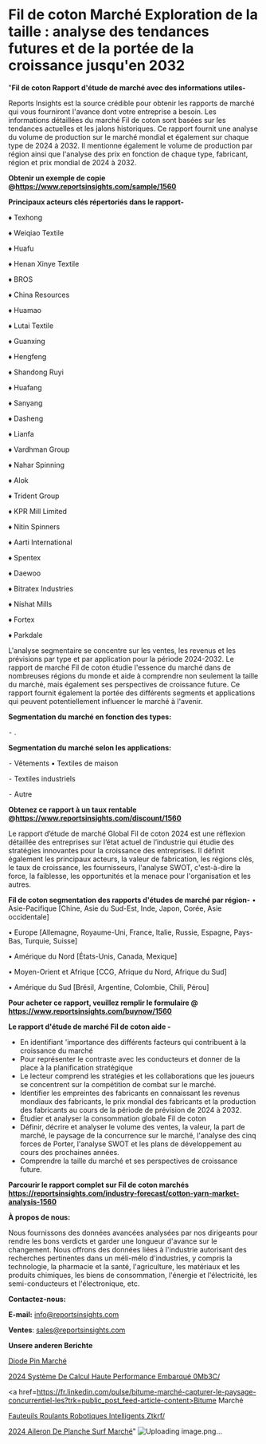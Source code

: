 # Fil de coton Marché Exploration de la taille : analyse des tendances futures et de la portée de la croissance jusqu'en 2032

"<strong>Fil de coton Rapport d'étude de marché avec des informations utiles-</strong>

Reports Insights est la source crédible pour obtenir les rapports de marché qui vous fourniront l'avance dont votre entreprise a besoin. Les informations détaillées du marché Fil de coton sont basées sur les tendances actuelles et les jalons historiques. Ce rapport fournit une analyse du volume de production sur le marché mondial et également sur chaque type de 2024 à 2032. Il mentionne également le volume de production par région ainsi que l'analyse des prix en fonction de chaque type, fabricant, région et prix mondial de 2024 à 2032.

<strong><b>Obtenir un exemple de copie @</b></strong><a href=https://www.reportsinsights.com/sample/1560><strong><b>https://www.reportsinsights.com/sample/1560</b></strong></a>

<b>Principaux acteurs clés répertoriés dans le rapport-</b>

<b> </b>♦ Texhong

♦ Weiqiao Textile

♦ Huafu

♦ Henan Xinye Textile

♦ BROS

♦ China Resources

♦ Huamao

♦ Lutai Textile

♦ Guanxing

♦ Hengfeng

♦ Shandong Ruyi

♦ Huafang

♦ Sanyang

♦ Dasheng

♦ Lianfa

♦ Vardhman Group

♦ Nahar Spinning

♦ Alok

♦ Trident Group

♦ KPR Mill Limited

♦ Nitin Spinners

♦ Aarti International

♦ Spentex

♦ Daewoo

♦ Bitratex Industries

♦ Nishat Mills

♦ Fortex

♦ Parkdale

L'analyse segmentaire se concentre sur les ventes, les revenus et les prévisions par type et par application pour la période 2024-2032. Le rapport de marché Fil de coton étudie l'essence du marché dans de nombreuses régions du monde et aide à comprendre non seulement la taille du marché, mais également ses perspectives de croissance future. Ce rapport fournit également la portée des différents segments et applications qui peuvent potentiellement influencer le marché à l'avenir.

<strong>Segmentation du marché en fonction des types:</strong>


⁃ .

<strong>Segmentation du marché selon les applications:</strong>


⁃ Vêtements
• Textiles de maison

⁃ Textiles industriels

⁃ Autre

<strong><b>Obtenez ce rapport à un taux rentable @</b></strong><a href=https://www.reportsinsights.com/discount/1560><strong><b>https://www.reportsinsights.com/discount/1560</b></strong></a>

Le rapport d’étude de marché Global Fil de coton 2024 est une réflexion détaillée des entreprises sur l’état actuel de l’industrie qui étudie des stratégies innovantes pour la croissance des entreprises. Il définit également les principaux acteurs, la valeur de fabrication, les régions clés, le taux de croissance, les fournisseurs, l'analyse SWOT, c'est-à-dire la force, la faiblesse, les opportunités et la menace pour l'organisation et les autres.

<strong>Fil de coton segmentation des rapports d'études de marché par région-</strong>
• Asie-Pacifique [Chine, Asie du Sud-Est, Inde, Japon, Corée, Asie occidentale]

• Europe [Allemagne, Royaume-Uni, France, Italie, Russie, Espagne, Pays-Bas, Turquie, Suisse]

• Amérique du Nord [États-Unis, Canada, Mexique]

• Moyen-Orient et Afrique [CCG, Afrique du Nord, Afrique du Sud]

• Amérique du Sud [Brésil, Argentine, Colombie, Chili, Pérou]

<strong>Pour acheter ce rapport, veuillez remplir le formulaire @   <a href=https://www.reportsinsights.com/buynow/1560>https://www.reportsinsights.com/buynow/1560</a></strong>

<strong>Le rapport d'étude de marché Fil de coton aide -</strong>
<ul>
  <li>En identifiant 'importance des différents facteurs qui contribuent à la croissance du marché</li>
  <li>Pour représenter le contraste avec les conducteurs et donner de la place à la planification stratégique</li>
  <li>Le lecteur comprend les stratégies et les collaborations que les joueurs se concentrent sur la compétition de combat sur le marché.</li>
  <li>Identifier les empreintes des fabricants en connaissant les revenus mondiaux des fabricants, le prix mondial des fabricants et la production des fabricants au cours de la période de prévision de 2024 à 2032.</li>
  <li>Étudier et analyser la consommation globale Fil de coton</li>
  <li>Définir, décrire et analyser le volume des ventes, la valeur, la part de marché, le paysage de la concurrence sur le marché, l'analyse des cinq forces de Porter, l'analyse SWOT et les plans de développement au cours des prochaines années.</li>
  <li>Comprendre la taille du marché et ses perspectives de croissance future.</li>
</ul>

<strong>Parcourir le rapport complet sur Fil de coton marchés <a href=https://reportsinsights.com/industry-forecast/cotton-yarn-market-analysis-1560>https://reportsinsights.com/industry-forecast/cotton-yarn-market-analysis-1560</a></strong>

<strong>À propos de nous:</strong>

Nous fournissons des données avancées analysées par nos dirigeants pour rendre les bons verdicts et garder une longueur d'avance sur le changement. Nous offrons des données liées à l'industrie autorisant des recherches pertinentes dans un méli-mélo d'industries, y compris la technologie, la pharmacie et la santé, l'agriculture, les matériaux et les produits chimiques, les biens de consommation, l'énergie et l'électricité, les semi-conducteurs et l'électronique, etc.

<strong>Contactez-nous:</strong>

<strong>E-mail:</strong> <a href=mailto:info@reportsinsights.com>info@reportsinsights.com</a>

<strong>Ventes</strong>: <a href=mailto:sales@reportsinsights.com>sales@reportsinsights.com</a>

<strong>Unsere anderen Berichte</strong>

<a href=https://www.linkedin.com/pulse/diode-pin-march%C3%A9-2024-part-croissance-analyse-nzuve/>Diode Pin Marché</a>

<a href=https://www.linkedin.com/pulse/2024-système-de-calcul-haute-performance-embarqué-0mb3c/>2024 Système De Calcul Haute Performance Embarqué 0Mb3C/</a>

<a href=https://fr.linkedin.com/pulse/bitume-marché-capturer-le-paysage-concurrentiel-les?trk=public_post_feed-article-content>Bitume Marché</a>

<a href=https://www.linkedin.com/pulse/fauteuils-roulants-robotiques-intelligents-ztkrf/>Fauteuils Roulants Robotiques Intelligents Ztkrf/</a>

<a href=https://www.linkedin.com/pulse/2024-aileron-de-planche-surf-march%C3%A9-rapport-analyse-ixhec/>2024 Aileron De Planche Surf Marché</a>"
![Uploading image.png…]()
